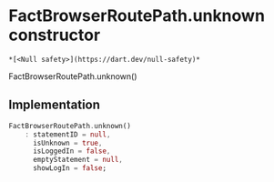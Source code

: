 


# FactBrowserRoutePath.unknown constructor




    *[<Null safety>](https://dart.dev/null-safety)*



FactBrowserRoutePath.unknown()





## Implementation

```dart
FactBrowserRoutePath.unknown()
    : statementID = null,
      isUnknown = true,
      isLoggedIn = false,
      emptyStatement = null,
      showLogIn = false;
```







